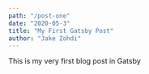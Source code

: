 ```yaml
---
path: "/post-one"
date: "2020-05-3"
title: "My First Gatsby Post"
author: "Jake Zohdi"
---
```


This is my very first blog post in Gatsby
